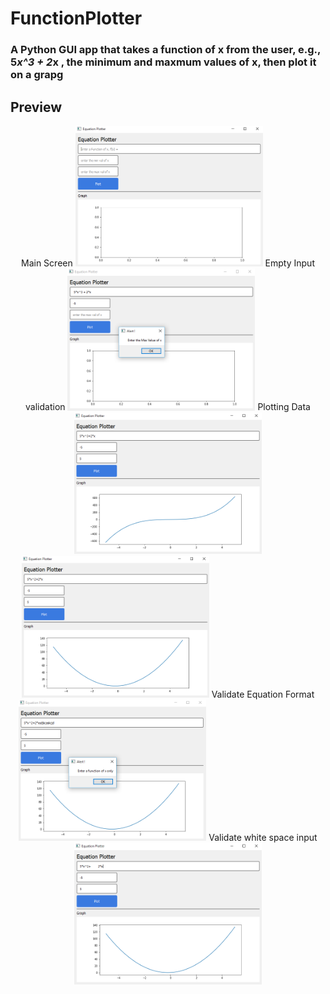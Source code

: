 # FunctionPlotter

### A Python GUI app that takes a function of x from the user, e.g., 5*x^3 + 2*x , the minimum and maxmum values of x, then plot it on a grapg

## Preview
<p align="center">
  Main Screen
  <img src="screens/img1.PNG" width="300" title="hover text">
  Empty Input validation
  <img src="screens/img2.PNG" width="300" title="hover text">
  Plotting Data
  <img src="screens/img3.PNG" width="300" title="hover text">
  <img src="screens/img4.PNG" width="300" title="hover text">
  Validate Equation Format
  <img src="screens/img5.PNG" width="300" title="hover text">
  Validate white space input
  <img src="screens/img6.PNG" width="300" title="hover text">
</p>